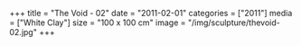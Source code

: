 +++
title = "The Void - 02"
date = "2011-02-01"
categories = ["2011"]
media = ["White Clay"]
size = "100 x 100 cm"
image = "/img/sculpture/thevoid-02.jpg"
+++
